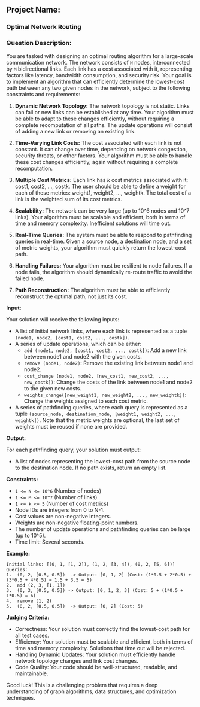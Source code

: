 ## Project Name:

### Optimal Network Routing

### Question Description:

You are tasked with designing an optimal routing algorithm for a large-scale communication network. The network consists of `N` nodes, interconnected by `M` bidirectional links. Each link has a cost associated with it, representing factors like latency, bandwidth consumption, and security risk. Your goal is to implement an algorithm that can efficiently determine the lowest-cost path between any two given nodes in the network, subject to the following constraints and requirements:

1.  **Dynamic Network Topology:** The network topology is not static. Links can fail or new links can be established at any time. Your algorithm must be able to adapt to these changes efficiently, without requiring a complete recomputation of all paths. The update operations will consist of adding a new link or removing an existing link.

2.  **Time-Varying Link Costs:** The cost associated with each link is not constant. It can change over time, depending on network congestion, security threats, or other factors. Your algorithm must be able to handle these cost changes efficiently, again without requiring a complete recomputation.

3.  **Multiple Cost Metrics:** Each link has *k* cost metrics associated with it: cost1, cost2, ..., costk. The user should be able to define a weight for each of these metrics: weight1, weight2, ..., weightk. The total cost of a link is the weighted sum of its cost metrics.

4.  **Scalability:** The network can be very large (up to 10^6 nodes and 10^7 links). Your algorithm must be scalable and efficient, both in terms of time and memory complexity. Inefficient solutions will time out.

5.  **Real-Time Queries:** The system must be able to respond to pathfinding queries in real-time. Given a source node, a destination node, and a set of metric weights, your algorithm must quickly return the lowest-cost path.

6.  **Handling Failures:** Your algorithm must be resilient to node failures. If a node fails, the algorithm should dynamically re-route traffic to avoid the failed node.

7.  **Path Reconstruction:** The algorithm must be able to efficiently reconstruct the optimal path, not just its cost.

**Input:**

Your solution will receive the following inputs:

*   A list of initial network links, where each link is represented as a tuple `(node1, node2, [cost1, cost2, ..., costk])`.
*   A series of update operations, which can be either:
    *   `add (node1, node2, [cost1, cost2, ..., costk])`: Add a new link between node1 and node2 with the given costs.
    *   `remove (node1, node2)`: Remove the existing link between node1 and node2.
    *   `cost_change (node1, node2, [new_cost1, new_cost2, ..., new_costk])`: Change the costs of the link between node1 and node2 to the given new costs.
    *   `weights_change([new_weight1, new_weight2, ..., new_weightk])`: Change the weights assigned to each cost metric.
*   A series of pathfinding queries, where each query is represented as a tuple `(source_node, destination_node, [weight1, weight2, ..., weightk])`. Note that the metric weights are optional, the last set of weights must be reused if none are provided.

**Output:**

For each pathfinding query, your solution must output:

*   A list of nodes representing the lowest-cost path from the source node to the destination node. If no path exists, return an empty list.

**Constraints:**

*   `1 <= N <= 10^6` (Number of nodes)
*   `1 <= M <= 10^7` (Number of links)
*   `1 <= k <= 5` (Number of cost metrics)
*   Node IDs are integers from 0 to N-1.
*   Cost values are non-negative integers.
*   Weights are non-negative floating-point numbers.
*   The number of update operations and pathfinding queries can be large (up to 10^5).
*   Time limit: Several seconds.

**Example:**

```
Initial links: [(0, 1, [1, 2]), (1, 2, [3, 4]), (0, 2, [5, 6])]
Queries:
1.  (0, 2, [0.5, 0.5])  -> Output: [0, 1, 2] (Cost: (1*0.5 + 2*0.5) + (3*0.5 + 4*0.5) = 1.5 + 3.5 = 5)
2.  add (2, 3, [1, 1])
3.  (0, 3, [0.5, 0.5]) -> Output: [0, 1, 2, 3] (Cost: 5 + (1*0.5 + 1*0.5) = 6)
4.  remove (1, 2)
5.  (0, 2, [0.5, 0.5])  -> Output: [0, 2] (Cost: 5)
```

**Judging Criteria:**

*   Correctness: Your solution must correctly find the lowest-cost path for all test cases.
*   Efficiency: Your solution must be scalable and efficient, both in terms of time and memory complexity. Solutions that time out will be rejected.
*   Handling Dynamic Updates: Your solution must efficiently handle network topology changes and link cost changes.
*   Code Quality: Your code should be well-structured, readable, and maintainable.

Good luck! This is a challenging problem that requires a deep understanding of graph algorithms, data structures, and optimization techniques.
